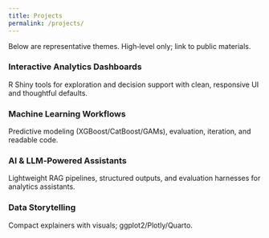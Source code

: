 ```yaml
---
title: Projects
permalink: /projects/
---
```



Below are representative themes. High‑level only; link to public materials.


### Interactive Analytics Dashboards
R Shiny tools for exploration and decision support with clean, responsive UI and thoughtful defaults.


### Machine Learning Workflows
Predictive modeling (XGBoost/CatBoost/GAMs), evaluation, iteration, and readable code.


### AI & LLM‑Powered Assistants
Lightweight RAG pipelines, structured outputs, and evaluation harnesses for analytics assistants.


### Data Storytelling
Compact explainers with visuals; ggplot2/Plotly/Quarto.